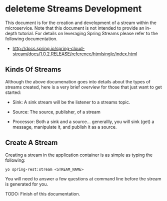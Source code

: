 # deleteme Streams Development

This document is for the creation and development of a stream within the microservice. Note that this document is not intended to provide an in-depth tutorial. For details on leveraging Spring Streams please refer to the following documentation.

* http://docs.spring.io/spring-cloud-stream/docs/1.0.2.RELEASE/reference/htmlsingle/index.html

## Kinds Of Streams

Although the above documenation goes into details about the types of streams created, here is a very brief overview for those that just want to get started:

* Sink: A sink stream will be the listener to a streams topic.

* Source: The source, publisher, of a stream

* Processor: Both a sink and a source... generallly, you will sink (get) a message, manipulate it, and publish it as a source. 

## Create A Stream

Creating a stream in the application container is as simple as typing the following:

```
yo spring-rest:stream <STREAM_NAME>
```

You will need to answer a few questions at command line before the stream is generated for you.

TODO: Finish of this documentation.

